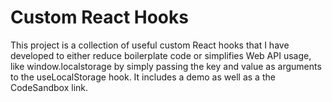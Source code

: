 # Custom React Hooks
This project is a collection of useful custom React hooks that I have developed to either reduce boilerplate code or simplifies Web API usage, like window.localstorage by simply passing the key and value as arguments to the useLocalStorage hook. It includes a demo as well as a the CodeSandbox link.